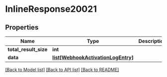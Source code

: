 # InlineResponse20021

## Properties
Name | Type | Description | Notes
------------ | ------------- | ------------- | -------------
**total_result_size** | **int** |  | 
**data** | [**list[WebhookActivationLogEntry]**](WebhookActivationLogEntry.md) |  | 

[[Back to Model list]](../README.md#documentation-for-models) [[Back to API list]](../README.md#documentation-for-api-endpoints) [[Back to README]](../README.md)


